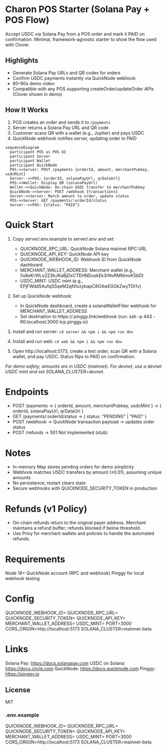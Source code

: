 # Charon POS Starter (Solana Pay + POS Flow)

Accept USDC via Solana Pay from a POS order and mark it PAID on confirmation. Minimal, framework-agnostic starter to show the flow used with Clover.

## Highlights

- Generate Solana Pay URLs and QR codes for orders
- Confirm USDC payments instantly via QuickNode webhook
- 60–90s demo video: <Loom link>
- Compatible with any POS supporting createOrder/updateOrder APIs (Clover shown in demo)

## How It Works

1. POS creates an order and sends it to `/payments`
2. Server returns a Solana Pay URL and QR code
3. Customer scans QR with a wallet (e.g., Jupiter) and pays USDC
4. QuickNode webhook notifies server, updating order to PAID

```mermaid
sequenceDiagram
  participant POS as POS UI
  participant Server
  participant Wallet
  participant QuickNode
  POS->>Server: POST /payments {orderId, amount, merchantPubkey, usdcMint}
  Server-->>POS: {orderId, solanaPayUrl, qrDataUrl}
  POS->>Wallet: Display QR (solanaPayUrl)
  Wallet->>QuickNode: On-chain USDC transfer to merchantPubkey
  QuickNode->>Server: POST /webhook {transactions}
  Server->>Server: Match amount to order, update status
  POS->>Server: GET /payments/:orderId/status
  Server-->>POS: {status: "PAID"}
```

# Quick Start

1. Copy server/.env.example to server/.env and set:
   - QUICKNODE_RPC_URL: QuickNode Solana mainnet RPC URL
   - QUICKNODE_API_KEY: QuickNode API key
   - QUICKNODE_WEBHOOK_ID: Webhook ID from QuickNode dashboard
   - MERCHANT_WALLET_ADDRESS: Merchant wallet (e.g., 5s8eKrWLo2Z3hJKaBjDxCTEHNDuskEk3rNvRMNmoK5bD)
   - USDC_MINT: USDC mint (e.g., EPjFWdd5AufqSSqeM2qN1xzybapC8G4wEGGkZwyTDt1v)

2. Set up QuickNode webhook:
   - In QuickNode dashboard, create a solanaWalletFilter webhook for MERCHANT_WALLET_ADDRESS
   - Set destination to https://<your-pinggy-url>.pinggy.link/webhook (run: ssh -p 443 -R0:localhost:3000 tcp.pinggy.io)

3. Install and run server:
      `cd server && npm i && npm run dev`

4. Install and run web:
      `cd web && npm i && npm run dev`

5. Open http://localhost:5173, create a test order, scan QR with a Solana wallet, and pay USDC. Status flips to PAID on confirmation.

*For demo safety, amounts are in USDC (mainnet). For devnet, use a devnet USDC mint and set SOLANA_CLUSTER=devnet.*

# Endpoints
   - POST /payments → { orderId, amount, merchantPubkey, usdcMint } → { orderId, solanaPayUrl, qrDataUrl }
   - GET /payments/:orderId/status → { status: "PENDING" | "PAID" }
   - POST /webhook → QuickNode transaction payload → updates order status
   - POST /refunds → 501 Not Implemented (stub)

# Notes
   - In-memory Map stores pending orders for demo simplicity
   - Webhook matches USDC transfers by amount (±0.01), assuming unique amounts
   - No persistence; restart clears state
   - Secure webhooks with QUICKNODE_SECURITY_TOKEN in production

# Refunds (v1 Policy)
   - On-chain refunds return to the original payer address. Merchant maintains a refund buffer; refunds blocked if below threshold.
   - Use Privy for merchant wallets and policies to handle the automated refunds.

# Requirements
Node 18+
QuickNode account (RPC and webhook)
Pinggy for local webhook testing

# Config
QUICKNODE_WEBHOOK_ID=
QUICKNODE_RPC_URL=
QUICKNODE_SECURITY_TOKEN=
QUICKNODE_API_KEY=
MERCHANT_WALLET_ADDRESS=
USDC_MINT=
PORT=3000
CORS_ORIGIN=http://localhost:5173
SOLANA_CLUSTER=mainnet-beta

# Links
Solana Pay: https://docs.solanapay.com
USDC on Solana: https://docs.circle.com
QuickNode: https://docs.quicknode.com
Pinggy: https://pinggy.io

## License
MIT


### .env.example
QUICKNODE_WEBHOOK_ID=
QUICKNODE_RPC_URL=
QUICKNODE_SECURITY_TOKEN=
QUICKNODE_API_KEY=
MERCHANT_WALLET_ADDRESS=
USDC_MINT=
PORT=3000
CORS_ORIGIN=http://localhost:5173
SOLANA_CLUSTER=mainnet-beta
